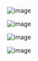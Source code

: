 ![image](https://github.com/user-attachments/assets/bd5f8232-4848-4457-bf93-dfcb61f85e25)


![image](https://github.com/user-attachments/assets/e9188757-110c-4ba6-aa8b-d9a290ca9508)


![image](https://github.com/user-attachments/assets/1d5115b1-a6da-4b80-9840-18129085baa9)


![image](https://github.com/user-attachments/assets/5efc1d54-14bd-47fd-a6bb-cb0367590c61)
